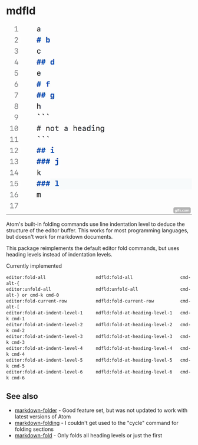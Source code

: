 # mdfld

![Demo](demo.gif)

Atom's built-in folding commands use line indentation level to deduce the structure of the editor buffer. This works for most programming languages, but doesn't work for markdown documents.

This package reimplements the default editor fold commands, but uses heading levels instead of indentation levels.

Currently implemented

```
editor:fold-all                   mdfld:fold-all                  cmd-alt-{
editor:unfold-all                 mdfld:unfold-all                cmd-alt-} or cmd-k cmd-0
editor:fold-current-row           mdfld:fold-current-row          cmd-alt-[
editor:fold-at-indent-level-1     mdfld:fold-at-heading-level-1   cmd-k cmd-1
editor:fold-at-indent-level-2     mdfld:fold-at-heading-level-2   cmd-k cmd-2
editor:fold-at-indent-level-3     mdfld:fold-at-heading-level-3   cmd-k cmd-3
editor:fold-at-indent-level-4     mdfld:fold-at-heading-level-4   cmd-k cmd-4
editor:fold-at-indent-level-5     mdfld:fold-at-heading-level-5   cmd-k cmd-5
editor:fold-at-indent-level-6     mdfld:fold-at-heading-level-6   cmd-k cmd-6
```

## See also

* [markdown-folder](https://atom.io/packages/markdown-folder) - Good feature set, but was not updated to work with latest versions of Atom
* [markdown-folding](https://atom.io/packages/markdown-folding) - I couldn't get used to the "cycle" command for folding sections
* [markdown-fold](https://atom.io/packages/markdown-fold) - Only folds all heading levels or just the first
